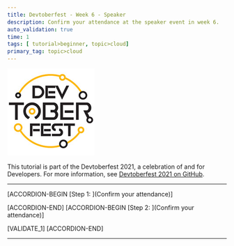 ```yaml
---
title: Devtoberfest - Week 6 - Speaker
description: Confirm your attendance at the speaker event in week 6.
auto_validation: true
time: 1
tags: [ tutorial>beginner, topic>cloud]
primary_tag: topic>cloud
---
```


![Devtoberfest](Devtoberfest.jpg)

This tutorial is part of the Devtoberfest 2021, a celebration of and for Developers. For more information, see [Devtoberfest 2021 on GitHub](https://github.com/SAP-samples/devtoberfest-2021).

---

[ACCORDION-BEGIN [Step 1: ](Confirm your attendance)]



[ACCORDION-END]
[ACCORDION-BEGIN [Step 2: ](Confirm your attendance)]



[VALIDATE_1]
[ACCORDION-END]

---
